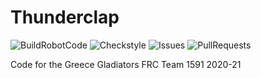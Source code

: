 # Thunderclap
![BuildRobotCode](https://github.com/gladiatorsprogramming1591/Thunderclap/workflows/BuildRobotCode/badge.svg) 
![Checkstyle](https://github.com/gladiatorsprogramming1591/Thunderclap/workflows/Checkstyle/badge.svg) 
![Issues](https://img.shields.io/github/issues/gladiatorsprogramming1591/Thunderclap?color=blue&logo=github)
![PullRequests](https://img.shields.io/github/issues-pr/gladiatorsprogramming1591/Thunderclap?color=blue&logo=github)

Code for the Greece Gladiators FRC Team 1591 2020-21